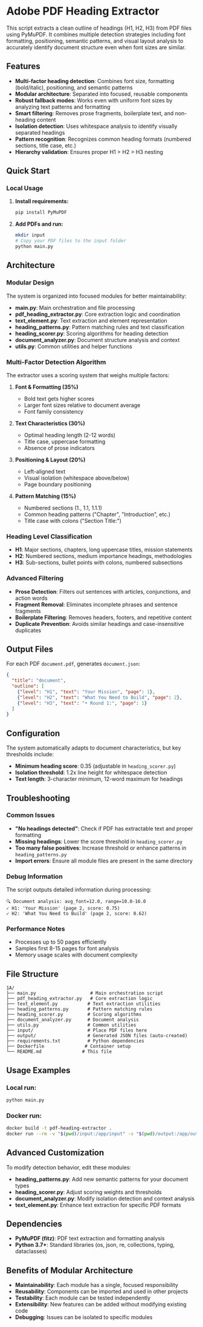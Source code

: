 # Adobe PDF Heading Extractor

This script extracts a clean outline of headings (H1, H2, H3) from PDF files using PyMuPDF. It combines multiple detection strategies including font formatting, positioning, semantic patterns, and visual layout analysis to accurately identify document structure even when font sizes are similar.

## Features

- **Multi-factor heading detection**: Combines font size, formatting (bold/italic), positioning, and semantic patterns
- **Modular architecture**: Separated into focused, reusable components
- **Robust fallback modes**: Works even with uniform font sizes by analyzing text patterns and formatting
- **Smart filtering**: Removes prose fragments, boilerplate text, and non-heading content
- **Isolation detection**: Uses whitespace analysis to identify visually separated headings
- **Pattern recognition**: Recognizes common heading formats (numbered sections, title case, etc.)
- **Hierarchy validation**: Ensures proper H1 > H2 > H3 nesting

## Quick Start

### Local Usage

1. **Install requirements:**
   ```bash
   pip install PyMuPDF
   ```

2. **Add PDFs and run:**
   ```bash
   mkdir input
   # Copy your PDF files to the input folder
   python main.py
   ```

## Architecture

### Modular Design

The system is organized into focused modules for better maintainability:

- **main.py**: Main orchestration and file processing
- **pdf_heading_extractor.py**: Core extraction logic and coordination
- **text_element.py**: Text extraction and element representation
- **heading_patterns.py**: Pattern matching rules and text classification
- **heading_scorer.py**: Scoring algorithms for heading detection
- **document_analyzer.py**: Document structure analysis and context
- **utils.py**: Common utilities and helper functions

### Multi-Factor Detection Algorithm

The extractor uses a scoring system that weighs multiple factors:

1. **Font & Formatting (35%)**
   - Bold text gets higher scores
   - Larger font sizes relative to document average
   - Font family consistency

2. **Text Characteristics (30%)**
   - Optimal heading length (2-12 words)
   - Title case, uppercase formatting
   - Absence of prose indicators

3. **Positioning & Layout (20%)**
   - Left-aligned text
   - Visual isolation (whitespace above/below)
   - Page boundary positioning

4. **Pattern Matching (15%)**
   - Numbered sections (1., 1.1, 1.1.1)
   - Common heading patterns ("Chapter", "Introduction", etc.)
   - Title case with colons ("Section Title:")

### Heading Level Classification

- **H1**: Major sections, chapters, long uppercase titles, mission statements
- **H2**: Numbered sections, medium importance headings, methodologies
- **H3**: Sub-sections, bullet points with colons, numbered subsections

### Advanced Filtering

- **Prose Detection**: Filters out sentences with articles, conjunctions, and action words
- **Fragment Removal**: Eliminates incomplete phrases and sentence fragments
- **Boilerplate Filtering**: Removes headers, footers, and repetitive content
- **Duplicate Prevention**: Avoids similar headings and case-insensitive duplicates

## Output Files

For each PDF `document.pdf`, generates `document.json`:

```json
{
  "title": "document",
  "outline": [
    {"level": "H1", "text": "Your Mission", "page": 1},
    {"level": "H2", "text": "What You Need to Build", "page": 2},
    {"level": "H3", "text": "• Round 1:", "page": 1}
  ]
}
```

## Configuration

The system automatically adapts to document characteristics, but key thresholds include:

- **Minimum heading score**: 0.35 (adjustable in `heading_scorer.py`)
- **Isolation threshold**: 1.2x line height for whitespace detection
- **Text length**: 3-character minimum, 12-word maximum for headings

## Troubleshooting

### Common Issues

- **"No headings detected"**: Check if PDF has extractable text and proper formatting
- **Missing headings**: Lower the score threshold in `heading_scorer.py`
- **Too many false positives**: Increase threshold or enhance patterns in `heading_patterns.py`
- **Import errors**: Ensure all module files are present in the same directory

### Debug Information

The script outputs detailed information during processing:
```
🔍 Document analysis: avg_font=12.0, range=10.0-16.0
✓ H1: 'Your Mission' (page 2, score: 0.75)
✓ H2: 'What You Need to Build' (page 2, score: 0.62)
```

### Performance Notes

- Processes up to 50 pages efficiently
- Samples first 8-15 pages for font analysis
- Memory usage scales with document complexity

## File Structure
```
1A/
├── main.py                    # Main orchestration script
├── pdf_heading_extractor.py   # Core extraction logic
├── text_element.py           # Text extraction utilities
├── heading_patterns.py       # Pattern matching rules
├── heading_scorer.py         # Scoring algorithms
├── document_analyzer.py      # Document analysis
├── utils.py                  # Common utilities
├── input/                    # Place PDF files here
├── output/                   # Generated JSON files (auto-created)
├── requirements.txt          # Python dependencies
├── Dockerfile               # Container setup
└── README.md               # This file
```

## Usage Examples

### Local run:
```bash
python main.py
```

### Docker run:
```bash
docker build -t pdf-heading-extractor .
docker run --rm -v "$(pwd)/input:/app/input" -v "$(pwd)/output:/app/output" pdf-heading-extractor
```

## Advanced Customization

To modify detection behavior, edit these modules:

- **heading_patterns.py**: Add new semantic patterns for your document types
- **heading_scorer.py**: Adjust scoring weights and thresholds
- **document_analyzer.py**: Modify isolation detection and context analysis
- **text_element.py**: Enhance text extraction for specific PDF formats

## Dependencies

- **PyMuPDF (fitz)**: PDF text extraction and formatting analysis
- **Python 3.7+**: Standard libraries (os, json, re, collections, typing, dataclasses)

## Benefits of Modular Architecture

- **Maintainability**: Each module has a single, focused responsibility
- **Reusability**: Components can be imported and used in other projects
- **Testability**: Each module can be tested independently
- **Extensibility**: New features can be added without modifying existing code
- **Debugging**: Issues can be isolated to specific modules
